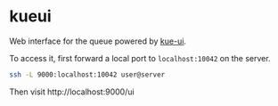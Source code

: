 kueui
=====

Web interface for the queue powered by [kue-ui](https://github.com/StreetHub/kue-ui).

To access it, first forward a local port to `localhost:10042` on the server.

```sh
ssh -L 9000:localhost:10042 user@server
```

Then visit http://localhost:9000/ui
